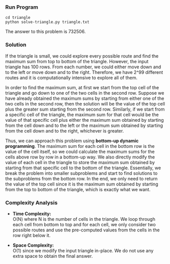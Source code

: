 ### Run Program
```
cd triangle
python solve-triangle.py triangle.txt
```
The answer to this problem is 732506.


### Solution
If the triangle is small, we could explore every possible route and find the maximum sum from top to bottom of the triangle. However, the input triangle has 100 rows. From each number, we could either move down and to the left or move down and to the right. Therefore, we have 2^99 different routes and it is computationally intensive to explore all of them.

In order to find the maximum sum, at first we start from the top cell of the triangle and go down to one of the two cells in the second row. Suppose we have already obtained the maximum sums by starting from either one of the two cells in the second row, then the solution will be the value of the top cell plus the greater sum starting from the second row. Similarly, if we start from a specific cell of the triangle, the maximum sum for that cell would be the value of that specific cell plus either the maximum sum obtained by starting from the cell down and to the left or the maximum sum obtained by starting from the cell down and to the right, whichever is greater.

Thus, we can approach this problem using **bottom-up dynamic programming**. The maximum sum for each cell in the bottom row is the value of the cell itself, so we could calculate the maximum sums for the cells above row by row in a bottom-up way. We also directly modify the value of each cell in the triangle to store the maximum sum obtained by starting from that specific cell to the bottom of the triangle. Essentially, we break the problem into smaller subproblems and start to find solutions to the subproblems from the bottom row. In the end, we only need to return the value of the top cell since it is the maximum sum obtained by starting from the top to bottom of the triangle, which is exactly what we want.


### Complexity Analysis
- **Time Complexity:**   
O(N) where N is the number of cells in the triangle. We loop through each cell from bottom to top and for each cell, we only consider two possible routes and use the pre-computed values from the cells in the row right below it.

- **Space Complexity:**   
O(1) since we modify the input triangle in-place. We do not use any extra space to obtain the final answer.
